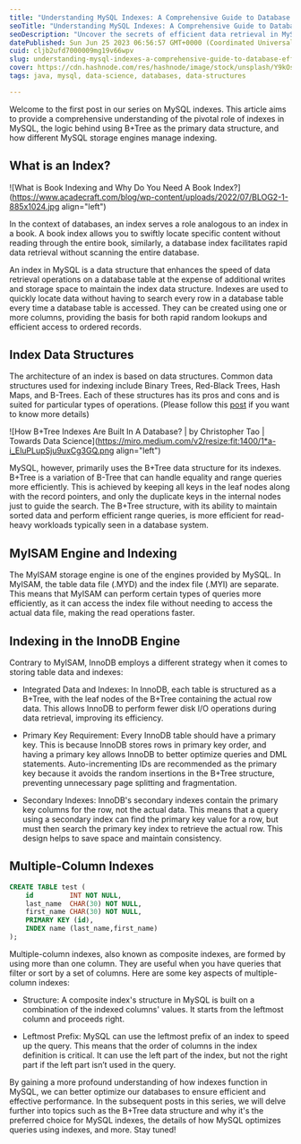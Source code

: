 ```yaml
---
title: "Understanding MySQL Indexes: A Comprehensive Guide to Database Efficiency"
seoTitle: "Understanding MySQL Indexes: A Comprehensive Guide to Database Efficie"
seoDescription: "Uncover the secrets of efficient data retrieval in MySQL. This comprehensive guide explores database indexing, B+Tree structure, and the nuances of indexing"
datePublished: Sun Jun 25 2023 06:56:57 GMT+0000 (Coordinated Universal Time)
cuid: cljb2ufd7000009mg19v66wpv
slug: understanding-mysql-indexes-a-comprehensive-guide-to-database-efficiency
cover: https://cdn.hashnode.com/res/hashnode/image/stock/unsplash/Y9kOsyoWyaU/upload/633a420700831085cbacd3876cd3c06c.jpeg
tags: java, mysql, data-science, databases, data-structures

---
```


Welcome to the first post in our series on MySQL indexes. This article aims to provide a comprehensive understanding of the pivotal role of indexes in MySQL, the logic behind using B+Tree as the primary data structure, and how different MySQL storage engines manage indexing.

## What is an Index?

![What is Book Indexing and Why Do You Need A Book Index?](https://www.acadecraft.com/blog/wp-content/uploads/2022/07/BLOG2-1-885x1024.jpg align="left")

In the context of databases, an index serves a role analogous to an index in a book. A book index allows you to swiftly locate specific content without reading through the entire book, similarly, a database index facilitates rapid data retrieval without scanning the entire database.

An index in MySQL is a data structure that enhances the speed of data retrieval operations on a database table at the expense of additional writes and storage space to maintain the index data structure. Indexes are used to quickly locate data without having to search every row in a database table every time a database table is accessed. They can be created using one or more columns, providing the basis for both rapid random lookups and efficient access to ordered records.

## Index Data Structures

The architecture of an index is based on data structures. Common data structures used for indexing include Binary Trees, Red-Black Trees, Hash Maps, and B-Trees. Each of these structures has its pros and cons and is suited for particular types of operations. (Please follow this [post](https://hashnode.com/edit/cleu83ns3000a09l2bvi22pv0) if you want to know more details)

![How B+Tree Indexes Are Built In A Database? | by Christopher Tao | Towards  Data Science](https://miro.medium.com/v2/resize:fit:1400/1*a-i_EluPLupSju9uxCg3GQ.png align="left")

MySQL, however, primarily uses the B+Tree data structure for its indexes. B+Tree is a variation of B-Tree that can handle equality and range queries more efficiently. This is achieved by keeping all keys in the leaf nodes along with the record pointers, and only the duplicate keys in the internal nodes just to guide the search. The B+Tree structure, with its ability to maintain sorted data and perform efficient range queries, is more efficient for read-heavy workloads typically seen in a database system.

## MyISAM Engine and Indexing

The MyISAM storage engine is one of the engines provided by MySQL. In MyISAM, the table data file (.MYD) and the index file (.MYI) are separate. This means that MyISAM can perform certain types of queries more efficiently, as it can access the index file without needing to access the actual data file, making the read operations faster.

## Indexing in the InnoDB Engine

Contrary to MyISAM, InnoDB employs a different strategy when it comes to storing table data and indexes:

* Integrated Data and Indexes: In InnoDB, each table is structured as a B+Tree, with the leaf nodes of the B+Tree containing the actual row data. This allows InnoDB to perform fewer disk I/O operations during data retrieval, improving its efficiency.
    
* Primary Key Requirement: Every InnoDB table should have a primary key. This is because InnoDB stores rows in primary key order, and having a primary key allows InnoDB to better optimize queries and DML statements. Auto-incrementing IDs are recommended as the primary key because it avoids the random insertions in the B+Tree structure, preventing unnecessary page splitting and fragmentation.
    
* Secondary Indexes: InnoDB's secondary indexes contain the primary key columns for the row, not the actual data. This means that a query using a secondary index can find the primary key value for a row, but must then search the primary key index to retrieve the actual row. This design helps to save space and maintain consistency.
    

## Multiple-Column Indexes

```sql
CREATE TABLE test (
    id         INT NOT NULL,
    last_name  CHAR(30) NOT NULL,
    first_name CHAR(30) NOT NULL,
    PRIMARY KEY (id),
    INDEX name (last_name,first_name)
);
```

Multiple-column indexes, also known as composite indexes, are formed by using more than one column. They are useful when you have queries that filter or sort by a set of columns. Here are some key aspects of multiple-column indexes:

* Structure: A composite index's structure in MySQL is built on a combination of the indexed columns' values. It starts from the leftmost column and proceeds right.
    
* Leftmost Prefix: MySQL can use the leftmost prefix of an index to speed up the query. This means that the order of columns in the index definition is critical. It can use the left part of the index, but not the right part if the left part isn’t used in the query.
    

By gaining a more profound understanding of how indexes function in MySQL, we can better optimize our databases to ensure efficient and effective performance. In the subsequent posts in this series, we will delve further into topics such as the B+Tree data structure and why it's the preferred choice for MySQL indexes, the details of how MySQL optimizes queries using indexes, and more. Stay tuned!